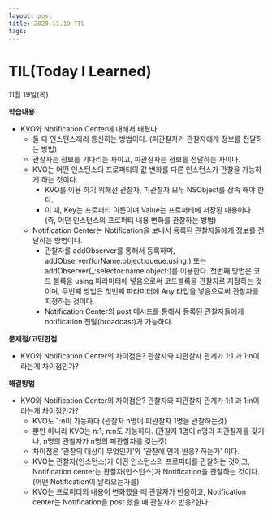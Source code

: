 ```yaml
---
layout: post
title: 2020.11.19 TIL
tags:
---
```

# TIL(Today I Learned)

11월 19일(목)

**학습내용**

- KVO와 Notification Center에 대해서 배웠다.
    - 둘 다 인스턴스끼리 통신하는 방법이다. (피관찰자가 관찰자에게 정보를 전달하는 방법)
    - 관찰자는 정보를 기다리는 자이고, 피관찰자는 정보를 전달하는 자이다.
    - KVO는 어떤 인스턴스의 프로퍼티의 값 변화를 다른 인스턴스가 관찰을 가능하게 하는 것이다.
        - KVO를 이용 하기 위해선 관찰자, 피관찰자 모두 NSObject를 상속 해야 한다.
        - 이 때, Key는 프로퍼티 이름이며 Value는 프로퍼티에 저장된 내용이다. (즉, 어떤 인스턴스의 프로퍼티 내용 변화를 관찰하는 방법)
    - Notification Center는 Notification을 보내서 등록된 관찰자들에게 정보를 전달하는 방법이다.
        - 관찰자를 addObserver를 통해서 등록하며, addObserver(forName:object:queue:using:) 또는 addObserver(_:selector:name:object:)를 이용한다. 첫번째 방법은 코드 블록을 using 파라미터에 넣음으로써 코드블록을 관찰자로 지정하는 것이며, 두번째 방법은 첫번째 파라미터에 Any 타입을 넣음으로써 관찰자를 지정하는 것이다.
        - Notification Center의 post 메서드를 통해서 등록된 관찰자들에게 notification 전달(broadcast)가 가능하다.

**문제점/고민한점**

- KVO와 Notification Center의 차이점은? 관찰자와 피관찰자 관계가 1:1 과 1:n이라는게 차이점인가?

**해결방법**

- KVO와 Notification Center의 차이점은? 관찰자와 피관찰자 관계가 1:1 과 1:n이라는게 차이점인가?
    - KVO도 1:n이 가능하다.(관찰자 n명이 피관찰자 1명을 관찰하는것)
    - 뿐만 아니라 KVO는  n:1, n:n도 가능하다. (관찰자 1명이 n명의 피관찰자를 갖거나, n명의 관찰자가 n명의 피관찰자를 갖는것)
    - 차이점은 '관찰의 대상이 무엇인가'와 '관찰에 언제 반응? 하는가' 이다.
    - KVO는 관찰자(인스턴스)가 어떤 인스턴스의 프로퍼티를 관찰하는 것이고, Notification center는 관찰자(인스턴스)가 Notification을 관찰하는 것이다.(어떤 Notification이 날라오는가를)
    - KVO는 프로퍼티의 내용이 변화했을 때 관찰자가 반응하고, Notification center는 Notification을 post 했을 때 관찰자가 반응?한다.
